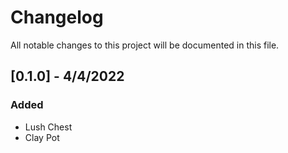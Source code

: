 # Changelog

All notable changes to this project will be documented in this file.

## [0.1.0] - 4/4/2022
### Added
- Lush Chest
- Clay Pot
